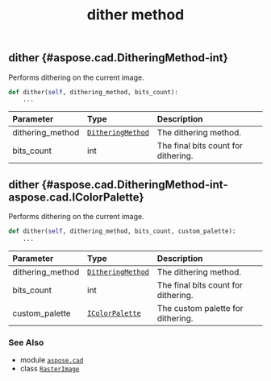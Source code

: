 ﻿---
title: dither method
second_title: Aspose.CAD for Python via .NET API References
description: 
type: docs
weight: 120
url: /aspose.cad/rasterimage/dither/
is_root: false
---

## dither {#aspose.cad.DitheringMethod-int}

Performs dithering on the current image.



```python
def dither(self, dithering_method, bits_count):
    ...
```


| Parameter | Type | Description |
| :- | :- | :- |
| dithering_method | [`DitheringMethod`](/cad/python-net/aspose.cad/ditheringmethod) | The dithering method. |
| bits_count | int | The final bits count for dithering. |


## dither {#aspose.cad.DitheringMethod-int-aspose.cad.IColorPalette}

Performs dithering on the current image.



```python
def dither(self, dithering_method, bits_count, custom_palette):
    ...
```


| Parameter | Type | Description |
| :- | :- | :- |
| dithering_method | [`DitheringMethod`](/cad/python-net/aspose.cad/ditheringmethod) | The dithering method. |
| bits_count | int | The final bits count for dithering. |
| custom_palette | [`IColorPalette`](/cad/python-net/aspose.cad/icolorpalette) | The custom palette for dithering. |



### See Also
* module [`aspose.cad`](../../)
* class [`RasterImage`](/cad/python-net/aspose.cad/rasterimage)
